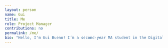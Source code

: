 ```yaml
---
layout: person
name: Gui
title: Me
role: Project Manager
contributions: no
permalink: /me/
bio: "Hello, I'm Gui Bueno! I’m a second-year MA student in the Digital Media Design for Learning (DMDL) program at NYU."
---
```




<!--
<p>Hello, I'm Gui Bueno! I’m a second-year MA student in the Digital Media Design for Learning <a href='http://steinhardt.nyu.edu/alt/ect/ma/requirements/'>(DMDL)</a> program at NYU.</p>
<p>I majored in Media Studies at <a href='http://www.unicamp.br/unicamp/?language=en'>UNICAMP/Brazil</a> (2009-2013), where I was granted two academic scholarships to study:</p>
<ul>
<li>Journalism at the <a href='ucm.es'>Universidad Complutense de Madrid</a> (Fall 2011), and</li>
<li><a href='http://steinhardt.nyu.edu/mcc/'>Media, Culture, and Communication</a> at NYU (Fall 2012-Spring 2013).</li>
</ul>
<p>I have worked as a Journalist for <a href='http://br.okfn.org'>Open Knowledge Brasil</a> and as a language teacher.</p>
<p>Now, I’m finishing my thesis in second and foreign language learning and acquisition. Human Centered Design, Growth Mindset, and Metacognition are my main topics of interest.</p>
-->